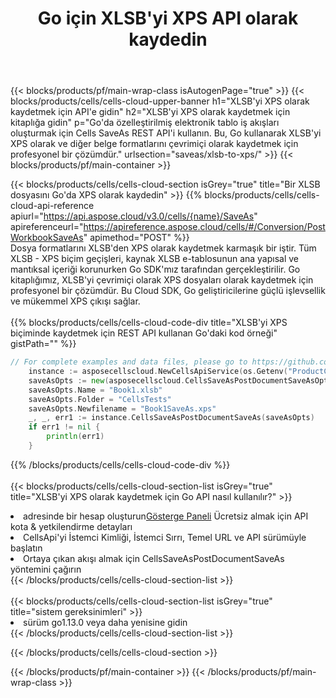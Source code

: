 ﻿---
title:  Go için XLSB'yi XPS API olarak kaydedin
description:  XLSB biçim dosyasını XPS biçim dosyası olarak kaydetmek için Aspose.Cells Cloud SDK for Go'yu kullanma.
url: /tr/go/saveas/xlsb-to-xps/
---
{{< blocks/products/pf/main-wrap-class isAutogenPage="true" >}}
{{< blocks/products/cells/cells-cloud-upper-banner h1="XLSB\'yi XPS olarak kaydetmek için API\'e gidin" h2="XLSB\'yi XPS olarak kaydetmek için kitaplığa gidin" p="Go\'da özelleştirilmiş elektronik tablo iş akışları oluşturmak için Cells SaveAs REST API\'i kullanın. Bu, Go kullanarak XLSB\'yi XPS olarak ve diğer belge formatlarını çevrimiçi olarak kaydetmek için profesyonel bir çözümdür." urlsection="saveas/xlsb-to-xps/" >}}
{{< blocks/products/pf/main-container >}}

{{< blocks/products/cells/cells-cloud-section isGrey="true" title="Bir XLSB dosyasını Go\'da XPS olarak kaydedin" >}}
{{% blocks/products/cells/cells-cloud-api-reference apiurl="https://api.aspose.cloud/v3.0/cells/{name}/SaveAs" apireferenceurl="https://apireference.aspose.cloud/cells/#/Conversion/PostWorkbookSaveAs" apimethod="POST" %}}
<br/>
Dosya formatlarını XLSB'den XPS olarak kaydetmek karmaşık bir iştir. Tüm XLSB - XPS biçim geçişleri, kaynak XLSB e-tablosunun ana yapısal ve mantıksal içeriği korunurken Go SDK'mız tarafından gerçekleştirilir. Go kitaplığımız, XLSB'yi çevrimiçi olarak XPS dosyaları olarak kaydetmek için profesyonel bir çözümdür. Bu Cloud SDK, Go geliştiricilerine güçlü işlevsellik ve mükemmel XPS çıkışı sağlar.
<br/>
<br/>
{{% blocks/products/cells/cells-cloud-code-div title="XLSB\'yi XPS biçiminde kaydetmek için REST API kullanan Go\'daki kod örneği" gistPath="" %}}
  
```go
// For complete examples and data files, please go to https://github.com/aspose-cells-cloud/aspose-cells-cloud-go/
    instance := asposecellscloud.NewCellsApiService(os.Getenv("ProductClientId"), os.Getenv("ProductClientSecret"))
    saveAsOpts := new(asposecellscloud.CellsSaveAsPostDocumentSaveAsOpts)
    saveAsOpts.Name = "Book1.xlsb"
    saveAsOpts.Folder = "CellsTests"
    saveAsOpts.Newfilename = "Book1SaveAs.xps"
    _, _, err1 := instance.CellsSaveAsPostDocumentSaveAs(saveAsOpts)
    if err1 != nil {
	    println(err1)
    }
```
  
{{% /blocks/products/cells/cells-cloud-code-div %}}
<br/>
<br/>
{{< blocks/products/cells/cells-cloud-section-list isGrey="true" title="XLSB\'yi XPS olarak kaydetmek için Go API nasıl kullanılır?" >}}
<li> adresinde bir hesap oluşturun<a href="https://dashboard.aspose.cloud/">Gösterge Paneli</a> Ücretsiz almak için API kota & yetkilendirme detayları</li>
<li>CellsApi'yi İstemci Kimliği, İstemci Sırrı, Temel URL ve API sürümüyle başlatın</li>
<li>Ortaya çıkan akışı almak için CellsSaveAsPostDocumentSaveAs yöntemini çağırın</li>
{{< /blocks/products/cells/cells-cloud-section-list >}}
<br/>
<br/>
{{< blocks/products/cells/cells-cloud-section-list isGrey="true" title="sistem gereksinimleri" >}}
<li>sürüm go1.13.0 veya daha yenisine gidin</li>
{{< /blocks/products/cells/cells-cloud-section-list >}}

{{< /blocks/products/cells/cells-cloud-section >}}

{{< /blocks/products/pf/main-container >}}
{{< /blocks/products/pf/main-wrap-class >}}
